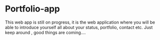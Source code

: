 # Portfolio-app

This web app is still on progress, it is the web application where you will be able to introduce yourself all about your status, portfolio, contact etc. Just keep around , good things are coming....
